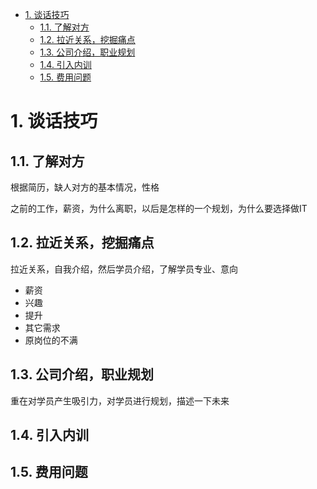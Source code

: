 <!-- TOC -->

- [1. 谈话技巧](#1-谈话技巧)
    - [1.1. 了解对方](#11-了解对方)
    - [1.2. 拉近关系，挖掘痛点](#12-拉近关系挖掘痛点)
    - [1.3. 公司介绍，职业规划](#13-公司介绍职业规划)
    - [1.4. 引入内训](#14-引入内训)
    - [1.5. 费用问题](#15-费用问题)

<!-- /TOC -->

# 1. 谈话技巧

## 1.1. 了解对方
 
根据简历，缺人对方的基本情况，性格

之前的工作，薪资，为什么离职，以后是怎样的一个规划，为什么要选择做IT

## 1.2. 拉近关系，挖掘痛点

拉近关系，自我介绍，然后学员介绍，了解学员专业、意向

* 薪资
* 兴趣
* 提升
* 其它需求
* 原岗位的不满

## 1.3. 公司介绍，职业规划

重在对学员产生吸引力，对学员进行规划，描述一下未来

## 1.4. 引入内训

## 1.5. 费用问题